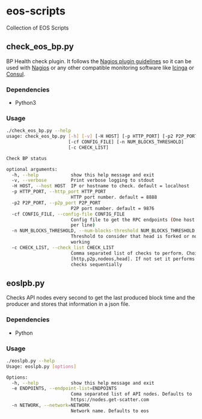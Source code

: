# eos-scripts
Collection of EOS Scripts

## check\_eos\_bp.py
BP Health check plugin. It follows the [Nagios plugin guidelines](https://nagios-plugins.org/doc/guidelines.html) so it can be used with [Nagios](https://www.nagios.org/
) or any other compatible monitoring software like [Icinga](https://www.icinga.com/
) or [Consul](https://www.consul.io
).

### Dependencies
* Python3

### Usage

```bash
./check_eos_bp.py --help
usage: check_eos_bp.py [-h] [-v] [-H HOST] [-p HTTP_PORT] [-p2 P2P_PORT]
                       [-cf CONFIG_FILE] [-n NUM_BLOCKS_THRESHOLD]
                       [-c CHECK_LIST]

Check BP status

optional arguments:
  -h, --help            show this help message and exit
  -v, --verbose         Print verbose logging to stdout
  -H HOST, --host HOST  IP or hostname to check. default = localhost
  -p HTTP_PORT, --http_port HTTP_PORT
                        HTTP port number. default = 8888
  -p2 P2P_PORT, --p2p_port P2P_PORT
                        P2P port number. default = 9876
  -cf CONFIG_FILE, --config-file CONFIG_FILE
                        Config file to get the RPC endpoints (One host:port
                        per line)
  -n NUM_BLOCKS_THRESHOLD, --num-blocks-threshold NUM_BLOCKS_THRESHOLD
                        Threshold to consider that head is forked or not
                        working
  -c CHECK_LIST, --check_list CHECK_LIST
                        Comma separated list of checks to perform. Choices:
                        [http,p2p,nodeos,head]. If not set it performs all the
                        checks sequentially
```


## eoslpb.py
Checks API nodes every second to get the last produced block time and the producer and stores that information in a json file. 

### Dependencies
* Python

### Usage

```bash
./eoslpb.py --help
Usage: eoslpb.py [options]

Options:
  -h, --help            show this help message and exit
  -e ENDPOINTS, --endpoint-list=ENDPOINTS
                        Coma separated list of API nodes. Defaults to
                        https://nodes.get-scatter.com
  -n NETWORK, --network=NETWORK
                        Network name. Defaults to eos
```
